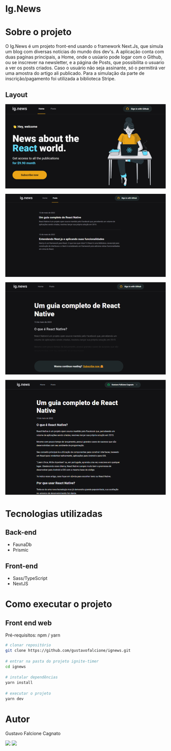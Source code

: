 # Ig.News

# Sobre o projeto

O Ig.News é um projeto front-end usando o framework Next.Js, que simula um blog com diversas notícias do mundo dos dev's. 
A aplicação conta com duas paginas principais, a Home, onde o usúario pode logar com o Github, ou se inscrever na newsletter, e a página de Posts,
que possibilita o usuario a ver os posts criados. Caso o usuário não seja assinante, só o permitirá  ver uma amostra do artigo ali publicado.
Para a simulação da parte de inscrição/pagamento foi utilizada a biblioteca Stripe.


## Layout
![Web 1](https://github.com/gustavofalcione/ignews/blob/main/assets/home1.png)

![Web 2](https://github.com/gustavofalcione/ignews/blob/main/assets/posts-1.png)

![Web 3](https://github.com/gustavofalcione/ignews/blob/main/assets/posts-2.png)

![Web 4](https://github.com/gustavofalcione/ignews/blob/main/assets/posts-3.png)

# Tecnologias utilizadas

## Back-end
- FaunaDb
- Prismic

## Front-end
- Sass/TypeScript
- NextJS

# Como executar o projeto

## Front end web
Pré-requisitos: npm / yarn

```bash
# clonar repositório
git clone https://github.com/gustavofalcione/ignews.git

# entrar na pasta do projeto ignite-timer
cd ignews

# instalar dependências
yarn install

# executar o projeto
yarn dev
```

# Autor

Gustavo Falcione Cagnato

<div> 
  <a href="mailto:falcionegustavo@gmail.com"><img src="https://img.shields.io/badge/-Gmail-%23333?style=for-the-badge&logo=gmail&logoColor=white" target="_blank"></a>
  <a href="https://www.linkedin.com/in/gustavo-falcione-cagnato" target="_blank"><img src="https://img.shields.io/badge/-LinkedIn-%230077B5?style=for-the-badge&logo=linkedin&logoColor=white" target="_blank"></a>
</div>
